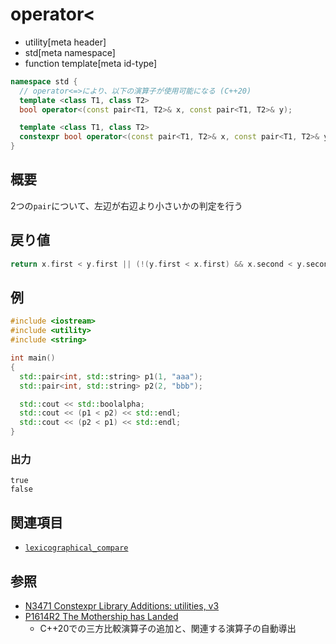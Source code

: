 # operator<
* utility[meta header]
* std[meta namespace]
* function template[meta id-type]

```cpp
namespace std {
  // operator<=>により、以下の演算子が使用可能になる (C++20)
  template <class T1, class T2>
  bool operator<(const pair<T1, T2>& x, const pair<T1, T2>& y);           // (1) C++03

  template <class T1, class T2>
  constexpr bool operator<(const pair<T1, T2>& x, const pair<T1, T2>& y); // (1) C++14
}
```

## 概要
2つの`pair`について、左辺が右辺より小さいかの判定を行う


## 戻り値
```cpp
return x.first < y.first || (!(y.first < x.first) && x.second < y.second);
```


## 例
```cpp example
#include <iostream>
#include <utility>
#include <string>

int main()
{
  std::pair<int, std::string> p1(1, "aaa");
  std::pair<int, std::string> p2(2, "bbb");

  std::cout << std::boolalpha;
  std::cout << (p1 < p2) << std::endl;
  std::cout << (p2 < p1) << std::endl;
}
```

### 出力
```
true
false
```


## 関連項目
- [`lexicographical_compare`](/reference/algorithm/lexicographical_compare.md)


## 参照
- [N3471 Constexpr Library Additions: utilities, v3](http://www.open-std.org/jtc1/sc22/wg21/docs/papers/2012/n3471.html)
- [P1614R2 The Mothership has Landed](https://www.open-std.org/jtc1/sc22/wg21/docs/papers/2019/p1614r2.html)
    - C++20での三方比較演算子の追加と、関連する演算子の自動導出
